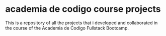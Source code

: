 # academia de codigo course projects

This is a repository of all the projects that i developed and collaborated in the course of the Academia de Codigo Fullstack Bootcamp.